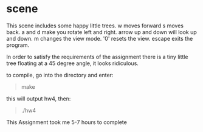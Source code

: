 scene
=====

This scene includes some happy little trees.
w moves forward s moves back.  a and d make
you rotate left and right.  arrow up and down will
look up and down.  m changes the view mode.
'0' resets the view.  escape exits the program.

In order to satisfy the requirements of the assignment
there is a tiny little tree floating at a 45 degree
angle, it looks ridiculous.

to compile, go into the directory and enter:
>make

this will output hw4, then:
>./hw4

This Assignment took me 5-7 hours to complete
